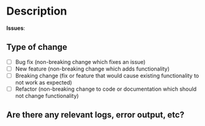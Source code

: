 # Description
<!--
Leave a gift for your future self about what this PR was.

Please include a summary of the changes, as well as relevant motivation and context.

List any dependencies that are required for this change.
-->

<!--
Does this relate to any open issues? Please include them, or delete the line below.
-->
**Issues**:
<!--
Having the text: "#1234" would connect the current pull request to issue 1234.

You can use the Github keywords [fix/es, resolve/s], but this will automatically
close the issue, so only do so if the PR fully resolves them!
-->

## Type of change
<!--
Please delete options that are not relevant.
-->

- [ ] Bug fix (non-breaking change which fixes an issue)
- [ ] New feature (non-breaking change which adds functionality)
- [ ] Breaking change (fix or feature that would cause existing functionality to not work as expected)
- [ ] Refactor (non-breaking change to code or documentation which should not change functionality)

## Are there any relevant logs, error output, etc?
<!--
This will help to find this PR message in future if similar errors appear.
-->